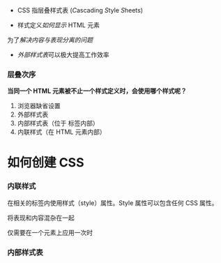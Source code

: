 - CSS 指层叠样式表 (*C*ascading *S*tyle *S*heets)

- 样式定义*如何显示* HTML 元素

为了*解决内容与表现分离的问题*

- *外部样式表*可以极大提高工作效率



### 层叠次序

**当同一个 HTML 元素被不止一个样式定义时，会使用哪个样式呢？**

1. 浏览器缺省设置
2. 外部样式表
3. 内部样式表（位于 <head> 标签内部）
4. 内联样式（在 HTML 元素内部）





# 如何创建 CSS

### 内联样式

在相关的标签内使用样式（style）属性。Style 属性可以包含任何 CSS 属性。

将表现和内容混杂在一起

仅需要在一个元素上应用一次时

### 内部样式表

<style> 标签在文档头部定义内部样式表

### 外部样式表

```html
<head>
<link rel="stylesheet" type="text/css" href="mystyle.css" />
</head>
```

```
CSS 语法
CSS 规则由两个主要的部分构成：选择器，以及一条或多条声明。
selector {declaration1; declaration2; ... declarationN }
```

id选择器 >class选择器> 标签选择器  

案例：css1.html



## 派生选择器

**通过依据元素在其位置的上下文关系来定义样式，你可以使标记更加简洁。**

## 选择器的分组

被分组的选择器就可以分享相同的样式

案例：css2.html

background   案例：css3.html

文本，字体  案例：css4.html

表格： 案例css5.html

margin，框大小计算：css6.html

定位：relative（相对于原始位置） absolute(相对于父元素(已经被relative定位)定位)

案例：css7.html

定位：float（left、right）清除浮动（clear：both 让后面的元素另起一行）

先用一个父框定大小，里面再用浮动布局 案例：css8.HTML

